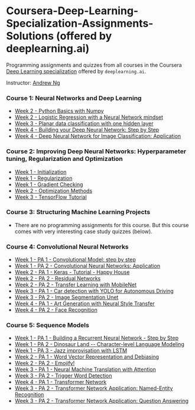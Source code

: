 # Coursera-Deep-Learning-Specialization-Assignments-Solutions (offered by deeplearning.ai)

Programming assignments and quizzes from all courses in the Coursera [Deep Learning specialization](https://www.coursera.org/specializations/deep-learning) offered by `deeplearning.ai`.

Instructor: [Andrew Ng](http://www.andrewng.org/)

### Course 1: Neural Networks and Deep Learning

  - [Week 2 - Python Basics with Numpy]()
  - [Week 2 - Logistic Regression with a Neural Network mindset]()
  - [Week 3 - Planar data classification with one hidden layer]()
  - [Week 4 - Building your Deep Neural Network: Step by Step]()
  - [Week 4 - Deep Neural Network for Image Classification: Application]()

### Course 2: Improving Deep Neural Networks: Hyperparameter tuning, Regularization and Optimization

  - [Week 1 - Initialization]()
  - [Week 1 - Regularization]()
  - [Week 1 - Gradient Checking]()
  - [Week 2 - Optimization Methods]()
  - [Week 3 - TensorFlow Tutorial]()

### Course 3: Structuring Machine Learning Projects

  - There are no programming assignments for this course. But this course comes with very interesting case study quizzes (below).
  
### Course 4: Convolutional Neural Networks

  - [Week 1 - PA 1 - Convolutional Model: step by step]()
  - [Week 1 - PA 2 - Convolutional Neural Networks: Application]()
  - [Week 2 - PA 1 - Keras - Tutorial - Happy House]()
  - [Week 2 - PA 2 - Residual Networks]()
  - [Week 2 - PA 2 - Transfer Learning with MobileNet]()
  - [Week 3 - PA 1 - Car detection with YOLO for Autonomous Driving]()
  - [Week 3 - PA 2 - Image Segmentation Unet]()
  - [Week 4 - PA 1 - Art Generation with Neural Style Transfer]()
  - [Week 4 - PA 2 - Face Recognition]()  
### Course 5: Sequence Models

  - [Week 1 - PA 1 - Building a Recurrent Neural Network - Step by Step]()
  - [Week 1 - PA 2 - Dinosaur Land -- Character-level Language Modeling]()
  - [Week 1 - PA 3 - Jazz improvisation with LSTM]()
  - [Week 2 - PA 1 - Word Vector Representation and Debiasing]()
  - [Week 2 - PA 2 - Emojify!]()
  - [Week 3 - PA 1 - Neural Machine Translation with Attention]()
  - [Week 3 - PA 2 - Trigger Word Detection]()
  - [Week 4 - PA 1 - Transformer Network]()
  - [Week 3 - PA 2 - Transformer Network Application: Named-Entity Recognition]()
  - [Week 3 - PA 2 - Transformer Network Application: Question Answering]()
